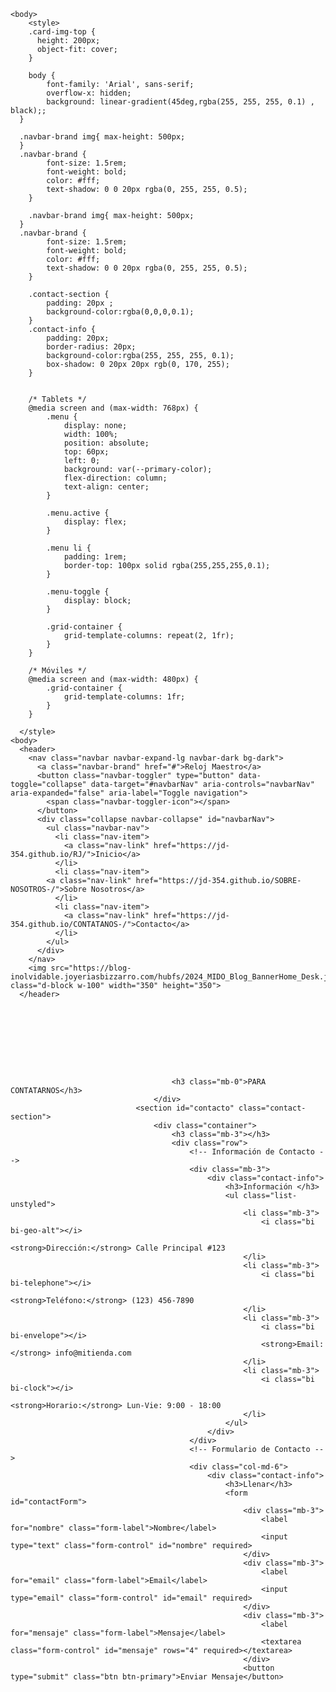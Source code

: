   <html lang="en">
      <head>
    <meta charset="UTF-8">
      <meta name="viewport" content="width=device-width, initial-scale=1.0">
      <title>Reloj Maestro - Tienda de Relojes</title>
      <link rel="stylesheet" href="https://stackpath.bootstrapcdn.com/bootstrap/4.5.2/css/bootstrap.min.css">
    
    <body>
        <style>
        .card-img-top {
          height: 200px;
          object-fit: cover;
        }

        body {
            font-family: 'Arial', sans-serif;
            overflow-x: hidden;
            background: linear-gradient(45deg,rgba(255, 255, 255, 0.1) , black);;
      }

      .navbar-brand img{ max-height: 500px;
      }
      .navbar-brand {
            font-size: 1.5rem;
            font-weight: bold;
            color: #fff;
            text-shadow: 0 0 20px rgba(0, 255, 255, 0.5);
        }

        .navbar-brand img{ max-height: 500px;
      }
      .navbar-brand {
            font-size: 1.5rem;
            font-weight: bold;
            color: #fff;
            text-shadow: 0 0 20px rgba(0, 255, 255, 0.5);
        }

        .contact-section {
            padding: 20px ;
            background-color:rgba(0,0,0,0.1);
        }
        .contact-info {
            padding: 20px;
            border-radius: 20px;
            background-color:rgba(255, 255, 255, 0.1);
            box-shadow: 0 20px 20px rgb(0, 170, 255);
        }


        /* Tablets */
        @media screen and (max-width: 768px) {
            .menu {
                display: none;
                width: 100%;
                position: absolute;
                top: 60px;
                left: 0;
                background: var(--primary-color);
                flex-direction: column;
                text-align: center;
            }

            .menu.active {
                display: flex;
            }

            .menu li {
                padding: 1rem;
                border-top: 100px solid rgba(255,255,255,0.1);
            }

            .menu-toggle {
                display: block;
            }

            .grid-container {
                grid-template-columns: repeat(2, 1fr);
            }
        }

        /* Móviles */
        @media screen and (max-width: 480px) {
            .grid-container {
                grid-template-columns: 1fr;
            }
        }

      </style>
    <body>
      <header>
        <nav class="navbar navbar-expand-lg navbar-dark bg-dark">
          <a class="navbar-brand" href="#">Reloj Maestro</a>
          <button class="navbar-toggler" type="button" data-toggle="collapse" data-target="#navbarNav" aria-controls="navbarNav" aria-expanded="false" aria-label="Toggle navigation">
            <span class="navbar-toggler-icon"></span>
          </button>
          <div class="collapse navbar-collapse" id="navbarNav">
            <ul class="navbar-nav">
              <li class="nav-item">
                <a class="nav-link" href="https://jd-354.github.io/RJ/">Inicio</a>
              </li>
              <li class="nav-item">
            <a class="nav-link" href="https://jd-354.github.io/SOBRE-NOSOTROS-/">Sobre Nosotros</a>
              </li>
              <li class="nav-item">
                <a class="nav-link" href="https://jd-354.github.io/CONTATANOS-/">Contacto</a>
              </li>
            </ul>
          </div>
        </nav>
        <img src="https://blog-inolvidable.joyeriasbizzarro.com/hubfs/2024_MIDO_Blog_BannerHome_Desk.jpg"  class="d-block w-100" width="350" height="350">
      </header>
      
    
      
          
        
        
    
    
                                   
                                        <h3 class="mb-0">PARA CONTATARNOS</h3>
                                    </div>
                                <section id="contacto" class="contact-section">
                                    <div class="container">
                                        <h3 class="mb-3"></h3>
                                        <div class="row">
                                            <!-- Información de Contacto -->
                                            <div class="mb-3">
                                                <div class="contact-info">
                                                    <h3>Información </h3>
                                                    <ul class="list-unstyled">
                                                        <li class="mb-3">
                                                            <i class="bi bi-geo-alt"></i>
                                                            <strong>Dirección:</strong> Calle Principal #123
                                                        </li>
                                                        <li class="mb-3">
                                                            <i class="bi bi-telephone"></i>
                                                            <strong>Teléfono:</strong> (123) 456-7890
                                                        </li>
                                                        <li class="mb-3">
                                                            <i class="bi bi-envelope"></i>
                                                            <strong>Email:</strong> info@mitienda.com
                                                        </li>
                                                        <li class="mb-3">
                                                            <i class="bi bi-clock"></i>
                                                            <strong>Horario:</strong> Lun-Vie: 9:00 - 18:00
                                                        </li>
                                                    </ul>
                                                </div>
                                            </div>
                                            <!-- Formulario de Contacto -->
                                            <div class="col-md-6">
                                                <div class="contact-info">
                                                    <h3>Llenar</h3>
                                                    <form id="contactForm">
                                                        <div class="mb-3">
                                                            <label for="nombre" class="form-label">Nombre</label>
                                                            <input type="text" class="form-control" id="nombre" required>
                                                        </div>
                                                        <div class="mb-3">
                                                            <label for="email" class="form-label">Email</label>
                                                            <input type="email" class="form-control" id="email" required>
                                                        </div>
                                                        <div class="mb-3">
                                                            <label for="mensaje" class="form-label">Mensaje</label>
                                                            <textarea class="form-control" id="mensaje" rows="4" required></textarea>
                                                        </div>
                                                        <button type="submit" class="btn btn-primary">Enviar Mensaje</button>
                                                
                                                
      
                
    


        
        
        
